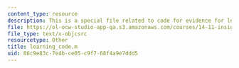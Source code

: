 ```yaml
---
content_type: resource
description: This is a special file related to code for evidence for learning topic.
file: https://ol-ocw-studio-app-qa.s3.amazonaws.com/courses/14-11-insights-from-game-theory-into-social-behavior-fall-2013/86c9e83c7e4bce05c9f768f4a9e7ddd5_learning_code.m
file_type: text/x-objcsrc
resourcetype: Other
title: learning_code.m
uid: 86c9e83c-7e4b-ce05-c9f7-68f4a9e7ddd5
---
```

